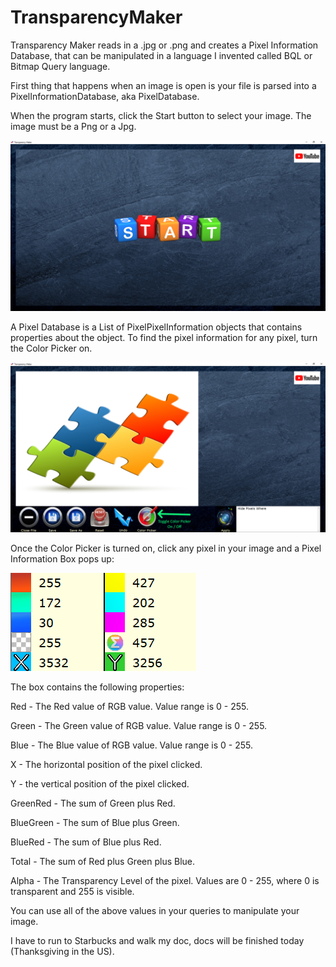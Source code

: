 # TransparencyMaker
Transparency Maker reads in a .jpg or .png and creates a Pixel Information Database, that can be manipulated in a language I invented called BQL or Bitmap Query language.

First thing that happens when an image is open is your file is parsed into a PixelInformationDatabase, aka PixelDatabase.

When the program starts, click the Start button to select your image. The image must be a Png or a Jpg.

<img src="https://github.com/DataJuggler/TransparencyMaker/blob/master/Docs/ScreenShot.png">

A Pixel Database is a List of PixelPixelInformation objects that contains properties about the object. To find the pixel information for any pixel, turn the Color Picker on.

<img src="https://github.com/DataJuggler/TransparencyMaker/blob/master/Docs/ColorPicker.png">

Once the Color Picker is turned on, click any pixel in your image and a Pixel Information Box pops up:

<img src="https://github.com/DataJuggler/TransparencyMaker/blob/master/Docs/PixelInfoBox.png">

The box contains the following properties:

Red - The Red value of RGB value. Value range is 0 - 255.

Green - The Green value of RGB value. Value range is 0 - 255.

Blue - The Blue value of RGB value. Value range is 0 - 255.

X - The horizontal position of the pixel clicked. 

Y - the vertical position of the pixel clicked.

GreenRed - The sum of Green plus Red.

BlueGreen - The sum of Blue plus Green.

BlueRed - The sum of Blue plus Red.

Total - The sum of Red plus Green plus Blue.

Alpha - The Transparency Level of the pixel. Values are 0 - 255, where 0 is transparent and 255 is visible.

You can use all of the above values in your queries to manipulate your image.

I have to run to Starbucks and walk my doc, docs will be finished today (Thanksgiving in the US).








